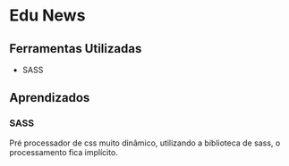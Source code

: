 # Edu News

## Ferramentas Utilizadas

* SASS

## Aprendizados

### SASS
Pré processador de css muito dinâmico, utilizando a biblioteca de sass, o processamento fica implícito.
